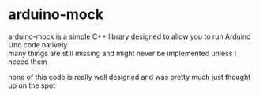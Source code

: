 # arduino-mock
arduino-mock is a simple C++ library designed to allow you to run Arduino Uno code natively    
many things are still missing and might never be implemented unless I neeed them    

none of this code is really well designed and was pretty much just thought up on the spot
